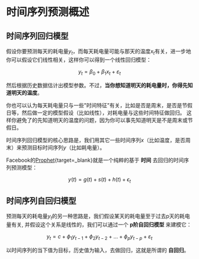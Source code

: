 # 时间序列预测概述

## 时间序列回归模型

假设你要预测每天的耗电量$y_t$，而每天耗电量可能与那天的温度$x_t$有关，进一步地你可以假设它们线性相关，这样你可以得到一个线性回归模型：

$$y_t = \beta_0 + \beta_1 x_t + \varepsilon_t$$

然后根据历史数据估计出模型参数。不过，**当你想知道明天的耗电量时，你得先知道明天的温度**。

你也可以认为每天耗电量只与一些"时间特征"有关，比如是否是周末，是否是节假日等，然后做一定的模型假设（比如线性），对耗电量与这些时间特征做回归。
这样你避免了的先知道明天的温度的问题，因为你可以事先知道明天是不是周末或节假日。


时间序列回归模型的核心思路是，我们用其它一些时间序列$x$（比如温度，是否周末）来预测目标时间序列$y$（比如耗电量）。

Facebook的[Prophet](https://facebook.github.io/prophet/){target=_blank}就是一个纯粹的基于 **时间** 去回归的时间序列预测模型：

$$y(t)=g(t)+s(t)+h(t)+\epsilon_{t} $$

## 时间序列自回归模型

预测每天的耗电量$y_t$的另一种思路是，我们假设某天的耗电量至于过去p天的耗电量有关, 并假设这个关系是线性的，我们可以通过一个 **p阶自回归模型** 
来建模它：

$$y_{t} = c + \phi_{1}y_{t-1} + \phi_{2}y_{t-2} + \dots + \phi_{p}y_{t-p} + \varepsilon_{t}$$

以时间序列的当下值为目标，历史值为输入，去做回归，这就是所谓的 **自回归**。